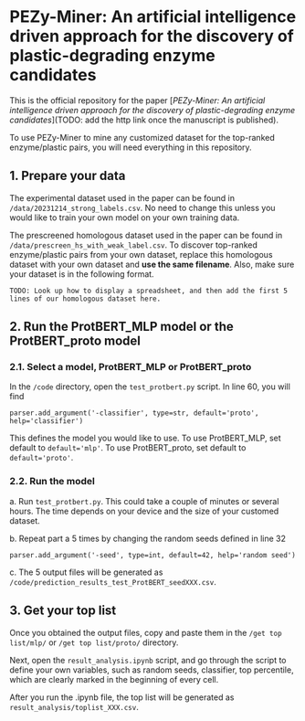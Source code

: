 # PEZy-Miner: An artificial intelligence driven approach for the discovery of plastic-degrading enzyme candidates

This is the official repository for the paper [*PEZy-Miner: An artificial intelligence driven approach for the discovery of plastic-degrading enzyme candidates*](TODO: add the http link once the manuscript is published).

To use PEZy-Miner to mine any customized dataset for the top-ranked enzyme/plastic pairs, you will need everything in this repository. 

## 1. Prepare your data

The experimental dataset used in the paper can be found in `/data/20231214_strong_labels.csv`. No need to change this unless you would like to train your own model on your own training data.

The prescreened homologous dataset used in the paper can be found in `/data/prescreen_hs_with_weak_label.csv`. To discover top-ranked enzyme/plastic pairs from your own dataset, replace this homologous dataset with your own dataset and **use the same filename**. Also, make sure your dataset is in the following format.

```
TODO: Look up how to display a spreadsheet, and then add the first 5 lines of our homologous dataset here.
```

## 2. Run the ProtBERT_MLP model or the ProtBERT_proto model

### 2.1. Select a model, ProtBERT_MLP or ProtBERT_proto

In the `/code` directory, open the `test_protbert.py` script. In line 60, you will find

```
parser.add_argument('-classifier', type=str, default='proto', help='classifier')
```

This defines the model you would like to use. To use ProtBERT_MLP, set default to `default='mlp'`. To use ProtBERT_proto, set default to `default='proto'`.

### 2.2. Run the model

a. Run `test_protbert.py`. This could take a couple of minutes or several hours. The time depends on your device and the size of your customed dataset.

b. Repeat part a 5 times by changing the random seeds defined in line 32

```
parser.add_argument('-seed', type=int, default=42, help='random seed')
```

c. The 5 output files will be generated as `/code/prediction_results_test_ProtBERT_seedXXX.csv`.

## 3. Get your top list

Once you obtained the output files, copy and paste them in the `/get top list/mlp/` or `/get top list/proto/` directory.

Next, open the `result_analysis.ipynb` script, and go through the script to define your own variables, such as random seeds, classifier, top percentile, which are clearly marked in the beginning of every cell.

After you run the .ipynb file, the top list will be generated as `result_analysis/toplist_XXX.csv`.

